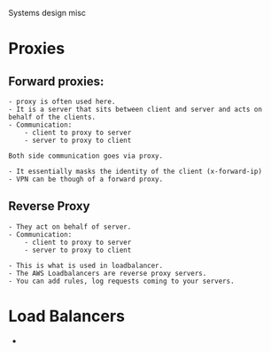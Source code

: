 Systems design misc

# Proxies

## Forward proxies:
    - proxy is often used here.
    - It is a server that sits between client and server and acts on behalf of the clients.
    - Communication:
        - client to proxy to server
        - server to proxy to client

    Both side communication goes via proxy.

    - It essentially masks the identity of the client (x-forward-ip)
    - VPN can be though of a forward proxy.

## Reverse Proxy

    - They act on behalf of server.
    - Communication:
        - client to proxy to server
        - server to proxy to client

    - This is what is used in loadbalancer. 
    - The AWS Loadbalancers are reverse proxy servers.
    - You can add rules, log requests coming to your servers.

# Load Balancers
- 